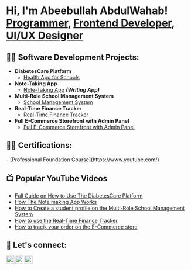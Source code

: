 <h1>Hi, I'm Abeebullah AbdulWahab! <br/><a href="https://https://github.com/HabeebullahTech">Programmer</a>, <a href="https://www.linkedin.com/in/abeebullah1/">Frontend Developer</a>, <a href="https://www.youtube.com/baytulhub">UI/UX Designer</a></h1>

<h2>👨‍💻 Software Development Projects:</h2>

- <b>DiabetesCare Platform</b>
  - [Health App for Schools](https://github.com/)
- <b>Note-Taking App</b>
  - [Note-Taking App](https://github.com/) <b><i>(Writing App)</b></i>
- <b>Multi-Role School Management System</b>
  - [School Management System](https://github.com/)
- <b>Real-Time Finance Tracker</b>
  - [Real-Time Finance Tracker](https://github.com/)
- <b>Full E-Commerce Storefront with Admin Panel</b>
  - [Full E-Commerce Storefront with Admin Panel](https://github.com/)

<h2>👨‍💻 Certifications:</h2>
- [Professional Foundation Course](https://www.youtube.com/)

<h2>📺 Popular YouTube Videos</h2>

- [Full Guide on How to Use The DiabetesCare Platform](https://www.youtube.com/)
- [How The Note making App Works](https://www.youtube.com/)
- [How to Create a student profile on the Multi-Role School Management System](https://www.youtube.com/)
- [How to use the Real-Time Finance Tracker](https://www.youtube.com/)
- [How to tracjk your order on the E-Commerce store](https://www.youtube.com/)

<h2> 🤳 Let's connect:</h2>

[<img align="left" alt="A | YouTube" width="22px" src="https://cdn.jsdelivr.net/npm/simple-icons@v3/icons/youtube.svg" />][youtube]
<!-- [<img align="left" alt="Abeebullah | Twitter" width="22px" src="https://cdn.jsdelivr.net/npm/simple-icons@v3/icons/twitter.svg" />][twitter] -->
[<img align="left" alt="A | LinkedIn" width="22px" src="https://cdn.jsdelivr.net/npm/simple-icons@v3/icons/linkedin.svg" />][linkedin]
[<img align="left" alt="A | Instagram" width="22px" src="https://cdn.jsdelivr.net/npm/simple-icons@v3/icons/instagram.svg" />][instagram]

[youtube]: https://www.youtube.com/c/baytulhub
[instagram]: https://www.instagram.com/abeebullah/
[linkedin]: https://www.linkedin.com/in/abeebullah1



<!--
**HabeebullahTech/HabeebullahTech** is a ✨ _special_ ✨ repository because its `README.md` (this file) appears on your GitHub profile.

Here are some ideas to get you started:

- 🔭 I’m currently working on ...
- 🌱 I’m currently learning ...
- 👯 I’m looking to collaborate on ...
- 🤔 I’m looking for help with ...
- 💬 Ask me about ...
- 📫 How to reach me: ...
- 😄 Pronouns: ...
- ⚡ Fun fact: ...
-->
